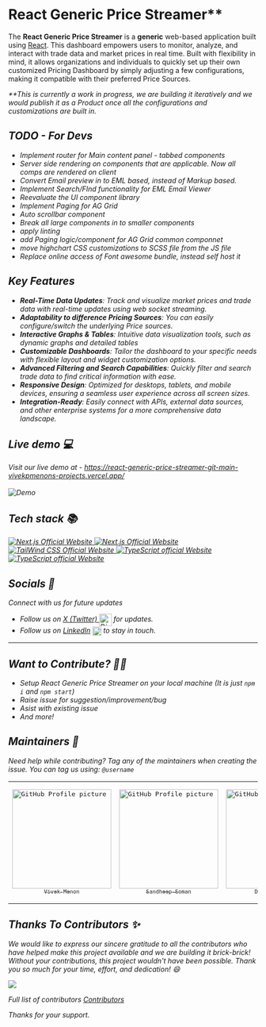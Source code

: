 
# React Generic Price Streamer**

The **React Generic Price Streamer** is a <b>generic</b> web-based application built using [React](https://reactjs.org/). This dashboard empowers users to monitor, analyze, and interact with trade data and market prices in real time. Built with flexibility in mind, it allows organizations and individuals to quickly set up their own customized Pricing Dashboard by simply adjusting a few configurations, making it compatible with their preferred Price Sources. 

<i>**This is currently a work in progress, we are building it iteratively and we would publish it as a Product once all the configurations and customizations are built in.<i>

## TODO - For Devs
- Implement router for Main content panel - tabbed components
- Server side rendering on components that are applicable. Now all comps are rendered on client
- Convert Email preview in to EML based, instead of Markup based. 
- Implement Search/FInd functionality for EML Email Viewer 
- Reevaluate the UI component library 
- Implement Paging for AG Grid
- Auto scrollbar component
- Break all large components in to smaller components
- apply linting
- add Paging logic/component for AG Grid common componnet
- move highchart CSS customizations to SCSS file from the JS file
- Replace online access of Font awesome bundle, instead self host it 

## Key Features

- **Real-Time Data Updates**: Track and visualize market prices and trade data with real-time updates using web socket streaming.
- **Adaptability to difference Pricing Sources**: You can easily configure/switch the underlying Price sources.
- **Interactive Graphs & Tables**: Intuitive data visualization tools, such as dynamic graphs and detailed tables
- **Customizable Dashboards**: Tailor the dashboard to your specific needs with flexible layout and widget customization options.
- **Advanced Filtering and Search Capabilities**: Quickly filter and search trade data to find critical information with ease.
- **Responsive Design**: Optimized for desktops, tablets, and mobile devices, ensuring a seamless user experience across all screen sizes.
- **Integration-Ready**: Easily connect with APIs, external data sources, and other enterprise systems for a more comprehensive data landscape.

<a name="demo"></a>
## Live demo 💻
Visit our live demo at - https://react-generic-price-streamer-git-main-vivekpmenons-projects.vercel.app/  
<br>
![Demo](https://github.com/VivekPMenon/react-generic-price-streamer/blob/main/public/demo.gif)

<a name="tech-stack"></a>

## Tech stack 📚

<p>
  <a href="https://html5.org/">
    <img src="https://img.shields.io/badge/HTML5-E34F26?style=for-the-badge&logo=html5&logoColor=white" alt="Next.js Official Website"/>
  </a>
  <a href="https://www.typescriptlang.org/">
    <img src="https://img.shields.io/badge/TypeScript-007ACC?style=for-the-badge&logo=typescript&logoColor=white" alt="Next.js Official Website"/>
  </a>
  <a href="https://react.dev/">
    <img src="https://img.shields.io/badge/React-61DAFB?style=for-the-badge&logo=react&logoColor=white" alt="TailWind CSS Official Website"/>
  </a>
  <a href="https://www.typescriptlang.org/">
    <img src="https://img.shields.io/badge/.NET-512BD4?style=for-the-badge&logo=dotnet&logoColor=white" alt="TypeScript official Website"/>
  </a>
  <a href="https://dotnet.microsoft.com/en-us/apps/aspnet">
    <img src="https://img.shields.io/badge/Vercel-000000?style=for-the-badge&logo=vercel&logoColor=white" alt="TypeScript official Website"/>
  </a>
</p>
<a name="socials"></a>

## Socials 📱

Connect with us for future updates
- Follow us on [X (Twitter) ](https://x.com/vivekpariyadath) <img src="https://uxwing.com/wp-content/themes/uxwing/download/brands-and-social-media/x-social-media-logo-icon.png" alt="Discord" width="25" height="25"  align="center"> 
 for updates. 
- Follow us on [LinkedIn](www.linkedin.com/in/vivek-menon-ab7ab410b) <img src="https://github.com/shelar1423/LinksHub/assets/82649533/08ffebb8-68a1-4cd1-9078-97f284de5cef" alt="Discord" width="18" height="18"  align="center">  to stay in touch.


---

<a name="want-to-contribute"></a>

## Want to Contribute? 👩‍💻

- Setup React Generic Price Streamer on your local machine (It is just `npm i` and `npm start`)
- Raise issue for suggestion/improvement/bug
- Asist with existing issue
- And more!


## Maintainers 🤝

Need help while contributing? Tag any of the maintainers when creating the issue. You can tag us using: `@username`

<table>
  <tr>
    <td align="center" width="200"><pre><a href="https://github.com/VivekPMenon"><img src="https://github.com/vivekpmenon.png" width="200" alt="GitHub Profile picture of Vivek Menon" /><br><sub>Vivek Menon</sub></a></pre></td>
    <td align="center" width="200"><pre><a href="https://github.com/sandheepsoman"><img src="https://github.com/sandheepsoman.png" width="200" alt="GitHub Profile picture of Sandheep Soman" /><br><sub>Sandheep Soman</sub></a></pre></td>
    <td align="center" width="200"><pre><a href="https://github.com/dmaciag"><img src="https://github.com/dmaciag.png" width="200" alt="GitHub Profile picture of Daniel Maciag" /><br><sub>Daniel Maciag</sub></a></pre></td>
    <td align="center" width="200"><pre><a href="https://github.com/pramodsankarl"><img src="https://github.com/pramodsankarl.png" width="200" alt="GitHub Profile Picture of Pramod Sankar"/><br><sub>Pramod Sankar</sub></a></pre></td>
  </tr>
</table>

<a name="our-contributors"></a>

## Thanks To Contributors ✨

We would like to express our sincere gratitude to all the contributors who have helped make this project available and we are building it brick-brick! Without your contributions, this project wouldn't have been possible. Thank you so much for your time, effort, and dedication! 😄

<a href="https://github.com/VivekPMenon/react-generic-price-streamer/graphs/contributors">
  <img src="https://contrib.rocks/image?max=10&repo=vivekpmenon/react-generic-price-streamer" />
</a>

Full list of contributors [Contributors](https://github.com/VivekPMenon/react-generic-price-streamer/graphs/contributors)

Thanks for your support.
